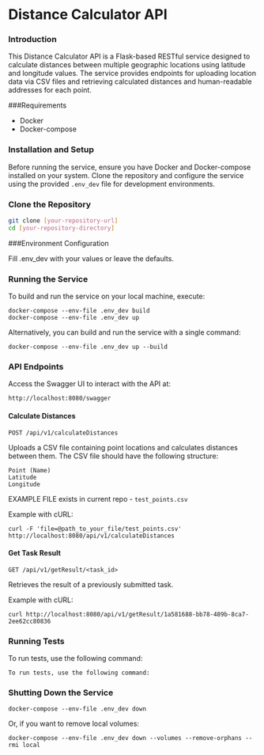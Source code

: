 
# Distance Calculator API

### Introduction
This Distance Calculator API is a Flask-based RESTful service designed to calculate distances between multiple geographic locations using latitude and longitude values. The service provides endpoints for uploading location data via CSV files and retrieving calculated distances and human-readable addresses for each point.

###Requirements
- Docker
- Docker-compose

### Installation and Setup
Before running the service, ensure you have Docker and Docker-compose installed on your system. Clone the repository and configure the service using the provided `.env_dev` file for development environments.

### Clone the Repository
```bash
git clone [your-repository-url]
cd [your-repository-directory]
```

###Environment Configuration


Fill .env_dev with your values or leave the defaults.

### Running the Service
To build and run the service on your local machine, execute:
```
docker-compose --env-file .env_dev build
docker-compose --env-file .env_dev up
```
Alternatively, you can build and run the service with a single command:
```
docker-compose --env-file .env_dev up --build
```

### API Endpoints
Access the Swagger UI to interact with the API at:
```
http://localhost:8080/swagger
```

#### Calculate Distances

`POST /api/v1/calculateDistances`

Uploads a CSV file containing point locations and calculates distances between them. The CSV file should have the following structure:

    Point (Name)
    Latitude
    Longitude

EXAMPLE FILE exists in current repo - `test_points.csv`

Example with cURL:
```
curl -F 'file=@path_to_your_file/test_points.csv' http://localhost:8080/api/v1/calculateDistances
```


#### Get Task Result

`GET /api/v1/getResult/<task_id>`

Retrieves the result of a previously submitted task.

Example with cURL:
```
curl http://localhost:8080/api/v1/getResult/1a581688-bb78-489b-8ca7-2ee62cc80836
```

### Running Tests

To run tests, use the following command:

```
To run tests, use the following command:
```

### Shutting Down the Service
```
docker-compose --env-file .env_dev down
```
Or, if you want to remove local volumes:
```
docker-compose --env-file .env_dev down --volumes --remove-orphans --rmi local
```